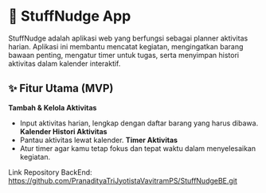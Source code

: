 # 🚀 StuffNudge App

StuffNudge adalah aplikasi web yang berfungsi sebagai planner aktivitas harian. Aplikasi ini membantu mencatat kegiatan, mengingatkan barang bawaan penting, mengatur timer untuk tugas, serta menyimpan histori aktivitas dalam kalender interaktif.

## ✨ Fitur Utama (MVP)
**Tambah & Kelola Aktivitas**
  - Input aktivitas harian, lengkap dengan daftar barang yang harus dibawa.
**Kalender Histori Aktivitas**
  - Pantau aktivitas lewat kalender.
**Timer Aktivitas**
  - Atur timer agar kamu tetap fokus dan tepat waktu dalam menyelesaikan kegiatan.





Link Repository BackEnd: https://github.com/PranadityaTriJyotistaVavitramPS/StuffNudgeBE.git